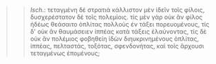 

>>  *Isch.*: τεταγμένη δὲ στρατιὰ κάλλιστον μὲν ἰδεῖν τοῖς φίλοις, δυσχερέστατον δὲ τοῖς πολεμίοις. τίς μὲν γὰρ οὐκ ἂν φίλος ἡδέως θεάσαιτο ὁπλίτας πολλοὺς ἐν τάξει πορευομένους, τίς δ' οὐκ ἂν θαυμάσειεν ἱππέας κατὰ τάξεις ἐλαύνοντας, τίς δὲ οὐκ ἂν πολέμιος φοβηθείη ἰδὼν διηυκρινημένους ὁπλίτας, ἱππέας, πελταστάς, τοξότας, σφενδονήτας, καὶ τοῖς ἄρχουσι τεταγμένως ἑπομένους;